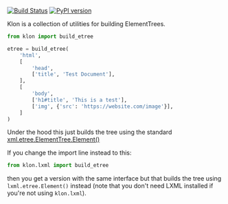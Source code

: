 [![Build Status](https://travis-ci.org/saintamh/klon.svg?branch=master)](https://travis-ci.org/saintamh/klon)
[![PyPI version](https://badge.fury.io/py/klon.svg)](https://pypi.org/project/klon/)

Klon is a collection of utilities for building ElementTrees.

```python
from klon import build_etree

etree = build_etree(
    'html',
    [
        'head',
        ['title', 'Test Document'],
    ],
    [
        'body',
        ['h1#title', 'This is a test'],
        ['img', {'src': 'https://website.com/image'}],
    ]
)
```

Under the hood this just builds the tree using the standard
[xml.etree.ElementTree.Element()](https://docs.python.org/3.7/library/xml.etree.elementtree.html)

If you change the import line instead to this:

```python
from klon.lxml import build_etree
```

then you get a version with the same interface but that builds the tree using `lxml.etree.Element()` instead (note that you don't
need LXML installed if you're not using `klon.lxml`).
